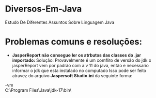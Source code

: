 # Diversos-Em-Java
 Estudo De Diferentes Assuntos Sobre Linguagem Java

# Problemas comuns e resoluções:

* **JasperReport não consegue ler os atrbutos das classes do .jar importado:**
Solução: Provavelmente é um comflito de versão do jdk o jasperReport vem por padrão com a v 11 do java, então e necessario informar o jdk que esta instalado no computado
Isso pode ser feito atravez do arquivo **Jaspersoft Studio.ini** da seguinte forma:

-vm <br> 
C:\Program Files\Java\jdk-17\bin\
